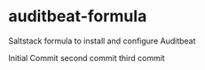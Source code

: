# auditbeat-formula
Saltstack formula to install and configure Auditbeat

Initial Commit
second commit
third commit

